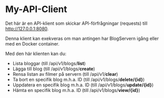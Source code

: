 # My-API-Client

Det här är en API-klient som skickar API-förfrågningar (requests) till http://127.0.0.1:8080.

Denna klient kan exekveras om man antingen har BlogServern igång eller med en Docker container.

Med den här klienten kan du:

- Lista bloggar (till /api/v1/blogs/**list**)
- Lägga till blog (till /api/v1/blogs/**create**)
- Rensa listan av filmer på servern (till /api/v1/**clear**)
- Ta bort en specifik blog m.h.a. ID (till /api/v1/blogs/**delete/{id}**)
- Uppdatera en specifik blog m.h.a. ID (till /api/v1/blogs/**update/{id}**)
- Hämta en specifik blog m.h.a. ID (till /api/v1/blogs/**view/{id}**)